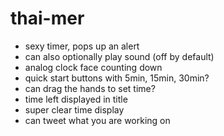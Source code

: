 thai-mer
========
* sexy timer, pops up an alert
* can also optionally play sound (off by default)
* analog clock face counting down
* quick start buttons with 5min, 15min, 30min?
* can drag the hands to set time?
* time left displayed in title
* super clear time display
* can tweet what you are working on
